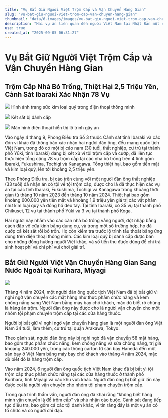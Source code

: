 ```yaml
---
title: "Vụ Bắt Giữ Người Việt Trộm Cắp và Vận Chuyển Hàng Gian"
slug: "vu-bat-giu-nguoi-viet-trom-cap-van-chuyen-hang-gian"
thumbnail: "data/6.images/images/vu-bat-giu-nguoi-viet-trom-cap-van-chuyen-hang-gian.webp"
description: "Hai vụ án liên quan đến người Việt Nam tại Nhật Bản một nhóm trộm cắp 78 vụ tại nhà bỏ trống, chiếm đoạt 2,5 triệu yên; một người khác bị bắt vì vận chuyển hàng gian ra nước ngoài."
use: true
created_at: "2025-09-05 06:31:27"
---
```


# Vụ Bắt Giữ Người Việt Trộm Cắp và Vận Chuyển Hàng Gian

## Trộm Cắp Nhà Bỏ Trống, Thiệt Hại 2,5 Triệu Yên, Cảnh Sát Ibaraki Xác Nhận 78 Vụ

![](/images/20250905-00000002-ibaraki-000-1-view.webp)
Hình ảnh trang sức kim loại quý trong điện thoại thông minh

![](/images/20250905-00000002-ibaraki-001-1-view.webp)
Két sắt bị đánh cắp

![](/images/20250905-00000002-ibaraki-002-1-view.webp)
Màn hình điện thoại hiển thị lộ trình gây án

Vào ngày 4 tháng 9, Phòng Điều tra Số 3 thuộc Cảnh sát tỉnh Ibaraki và các đơn vị khác đã thông báo xác nhận hai người đàn ông, đều mang quốc tịch Việt Nam, trong đó có một bị cáo nam (30 tuổi, thất nghiệp, cư trú tại thành phố Yūki, tỉnh Ibaraki) đang bị xét xử vì tội trộm cắp và cướp, đã liên tục thực hiện tổng cộng 78 vụ trộm cắp tại các nhà bỏ trống trên 4 tỉnh gồm Ibaraki, Fukushima, Tochigi và Kanagawa. Tổng thiệt hại, bao gồm tiền mặt và kim loại quý, lên tới khoảng 2,5 triệu yên.

Theo Phòng Điều tra, bị cáo trên cùng với một người đàn ông thất nghiệp (33 tuổi) đã nhận án có tội về tội trộm cắp, được cho là đã thực hiện các vụ án tại các tỉnh Ibaraki, Fukushima, Tochigi và Kanagawa trong khoảng thời gian từ tháng 10 năm 2023 đến tháng 10 năm 2024. Thiệt hại bao gồm khoảng 600.000 yên tiền mặt và khoảng 1,9 triệu yên giá trị các vật phẩm như kim loại quý và đồng hồ đeo tay. Tại tỉnh Ibaraki, có 35 vụ tại thành phố Chikusei, 12 vụ tại thành phố Yūki và 3 vụ tại thành phố Koga.

Hai người này nhắm vào các căn nhà bỏ trống vắng người, đột nhập bằng cách đập vỡ cửa kính bằng dụng cụ, và trong một số trường hợp, họ đã cướp cả két sắt rồi bỏ trốn. Họ còn kiểm tra trước lộ trình tẩu thoát bằng ứng dụng trên điện thoại thông minh. Các kim loại quý bị đánh cắp được bán cho những đồng hương người Việt khác, và số tiền thu được dùng để chi trả sinh hoạt phí và chi phí vui chơi giải trí.

## Bắt Giữ Người Việt Vận Chuyển Hàng Gian Sang Nước Ngoài tại Kurihara, Miyagi

![](/images/20250904-22150873-tbcv-000-3-view.webp)

Tháng 4 năm 2024, một người đàn ông quốc tịch Việt Nam đã bị bắt giữ vì nghi ngờ vận chuyển các mặt hàng như thực phẩm chức năng và kem chống nắng sang Việt Nam bằng máy bay chở khách, mặc dù biết rõ chúng là hàng ăn trộm. Người đàn ông này được cho là người vận chuyển cho một nhóm tội phạm chuyên trộm cắp tại các cửa hàng thuốc.

Người bị bắt giữ vì nghi ngờ vận chuyển hàng gian là một người đàn ông Việt Nam 34 tuổi, làm thêm, cư trú tại quận Arakawa, Tokyo.

Theo cảnh sát, người đàn ông này bị nghi ngờ đã vận chuyển 58 mặt hàng, bao gồm thực phẩm chức năng, kem chống nắng và sữa chống nắng, trị giá khoảng 240.000 yên, trong các thùng carton từ sân bay Haneda đến một sân bay ở Việt Nam bằng máy bay chở khách vào tháng 4 năm 2024, mặc dù biết đó là hàng trộm cắp.

Vào năm 2024, 6 người đàn ông quốc tịch Việt Nam khác đã bị bắt vì tội trộm cắp thực phẩm chức năng tại các cửa hàng thuốc ở thành phố Kurihara, tỉnh Miyagi và các khu vực khác. Người đàn ông bị bắt giữ lần này được coi là người vận chuyển cho nhóm tội phạm chuyên trộm cắp.

Trong quá trình thẩm vấn, người đàn ông đã khai rằng "không biết hàng mình vận chuyển là đồ trộm cắp" và phủ nhận cáo buộc. Cảnh sát đang tiếp tục điều tra, bao gồm cả các tội danh khác, vì tin rằng đây là một vụ án có tổ chức và có người chỉ đạo.